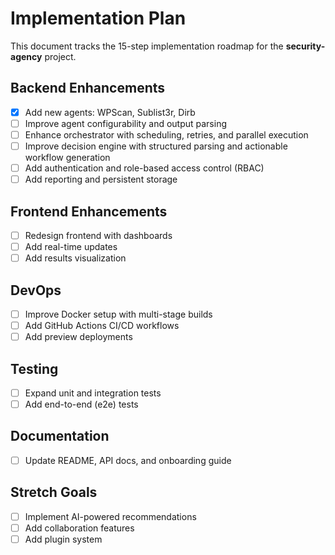 # Implementation Plan

This document tracks the 15-step implementation roadmap for the **security-agency** project.

## Backend Enhancements
- [x] Add new agents: WPScan, Sublist3r, Dirb
- [ ] Improve agent configurability and output parsing
- [ ] Enhance orchestrator with scheduling, retries, and parallel execution
- [ ] Improve decision engine with structured parsing and actionable workflow generation
- [ ] Add authentication and role-based access control (RBAC)
- [ ] Add reporting and persistent storage

## Frontend Enhancements
- [ ] Redesign frontend with dashboards
- [ ] Add real-time updates
- [ ] Add results visualization

## DevOps
- [ ] Improve Docker setup with multi-stage builds
- [ ] Add GitHub Actions CI/CD workflows
- [ ] Add preview deployments

## Testing
- [ ] Expand unit and integration tests
- [ ] Add end-to-end (e2e) tests

## Documentation
- [ ] Update README, API docs, and onboarding guide

## Stretch Goals
- [ ] Implement AI-powered recommendations
- [ ] Add collaboration features
- [ ] Add plugin system
